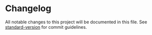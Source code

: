 # Changelog

All notable changes to this project will be documented in this file.
See [standard-version](https://github.com/conventional-changelog/standard-version) for commit guidelines.


